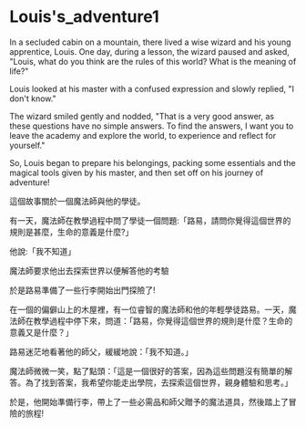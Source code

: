 # Louis's_adventure1

In a secluded cabin on a mountain, there lived a wise wizard and his young apprentice, Louis. One day, during a lesson, the wizard paused and asked, "Louis, what do you think are the rules of this world? What is the meaning of life?"

Louis looked at his master with a confused expression and slowly replied, "I don't know."

The wizard smiled gently and nodded, "That is a very good answer, as these questions have no simple answers. To find the answers, I want you to leave the academy and explore the world, to experience and reflect for yourself."

So, Louis began to prepare his belongings, packing some essentials and the magical tools given by his master, and then set off on his journey of adventure!


這個故事關於一個魔法師與他的學徒。

有一天，魔法師在教學過程中問了學徒一個問題:「路易，請問你覺得這個世界的規則是甚麼，生命的意義是什麼?」

他說:「我不知道」

魔法師要求他出去探索世界以便解答他的考驗

於是路易準備了一些行李開始出門探險了!

在一個的偏僻山上的木屋裡，有一位睿智的魔法師和他的年輕學徒路易。一天，魔法師在教學過程中停下來，問道：「路易，你覺得這個世界的規則是什麼？生命的意義又是什麼？」

路易迷茫地看著他的師父，緩緩地說：「我不知道。」

魔法師微微一笑，點了點頭：「這是一個很好的答案，因為這些問題沒有簡單的解答。為了找到答案，我希望你能走出學院，去探索這個世界，親身體驗和思考。」

於是，他開始準備行李，帶上了一些必需品和師父贈予的魔法道具，然後踏上了冒險的旅程!